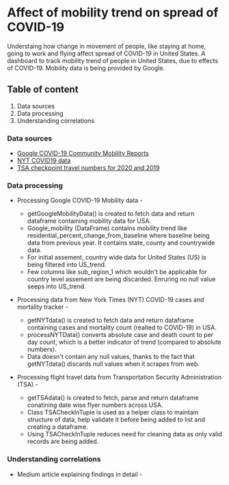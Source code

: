 # Affect of mobility trend on spread of COVID-19
Understaing how change in movement of people, like staying at home, going to work and flying affect spread of COVID-19 in United States. 
A dashboard to track mobility trend of people in United States, due to effects of COVID-19. Mobility data is being provided by Google. 

## Table of content 

1. Data sources 
2. Data processing  
3. Understanding correlations

### Data sources
*  [Google COVID-19 Community Mobility Reports](https://www.google.com/covid19/mobility/)
*  [NYT COVID19 data](https://github.com/nytimes/covid-19-data)
*  [TSA checkpoint travel numbers for 2020 and 2019](https://www.tsa.gov/coronavirus/passenger-throughput)

### Data processing 
*   Processing Google COVID-19 Mobility data -
    *   getGoogleMobilityData() is created to fetch data and return dataframe containing mobility data for USA. 
    *   Google_mobility (DataFrame) contains mobility trend like residential_percent_change_from_baseline where baseline being data from previous year. It contains state, county and countrywide data. 
    * For initial assement, country wide data for United States (US) is being filtered into US_trend. 
    * Few columns like sub_region_1 which wouldn't be applicable for country level assement are being discarded. Enruring no null value seeps into US_trend. 

*   Processing data from New York Times (NYT) COVID-19 cases and mortality tracker -
    *   getNYTdata() is created to fetch data and return dataframe containing cases and mortality count (realted to COVID-19) in USA. 
    *   processNYTData() converts absolute case and death count to per day count, which is a better indicator of trend (compared to absolute numbers). 
    *   Data doesn't contain any null values, thanks to the fact that getNYTdata() discards null values when it scrapes from web. 

*   Processing flight travel data from Transportation Security Administration (TSA) -
    *   getTSAdata() is created to fetch, parse and return dataframe conatining date wise flyer numbers across USA. 
    *   Class TSACheckInTuple is used as a helper class to maintain structure of data, help validate it before being added to list and creating a dataframe. 
    *   Using TSACheckInTuple reduces need for cleaning data as only valid records are being added. 
  
### Understanding correlations
*   Medium article explaining findings in detail -

